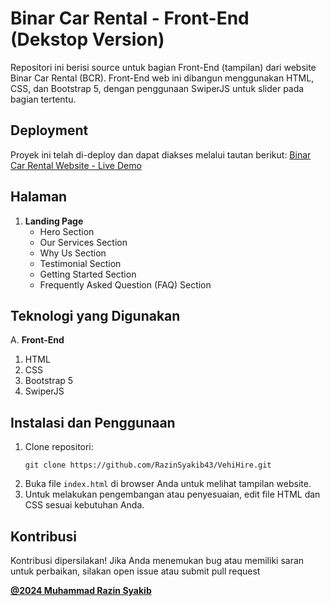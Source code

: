 # Binar Car Rental - Front-End (Dekstop Version)
Repositori ini berisi source untuk bagian Front-End (tampilan) dari website Binar Car Rental (BCR). Front-End web ini dibangun menggunakan HTML, CSS, dan Bootstrap 5, dengan penggunaan SwiperJS untuk slider pada bagian tertentu.

## Deployment
Proyek ini telah di-deploy dan dapat diakses melalui tautan berikut:
[Binar Car Rental Website - Live Demo](https://razinsyakib43.github.io/VehiHire/)

## Halaman
1. **Landing Page**
    - Hero Section 
    - Our Services Section
    - Why Us Section
    - Testimonial Section
    - Getting Started Section
    - Frequently Asked Question (FAQ) Section

## Teknologi yang Digunakan
A. **Front-End**
1. HTML
2. CSS
3. Bootstrap 5
4. SwiperJS

## Instalasi dan Penggunaan
1. Clone repositori:
    ```
    git clone https://github.com/RazinSyakib43/VehiHire.git
    ```
2. Buka file `index.html` di browser Anda untuk melihat tampilan website.
3. Untuk melakukan pengembangan atau penyesuaian, edit file HTML dan CSS sesuai kebutuhan Anda.

## Kontribusi
Kontribusi dipersilakan! Jika Anda menemukan bug atau memiliki saran untuk perbaikan, silakan open issue atau submit pull request

[**@2024 Muhammad Razin Syakib**](https://www.linkedin.com/in/muhammad-razin-syakib/)
